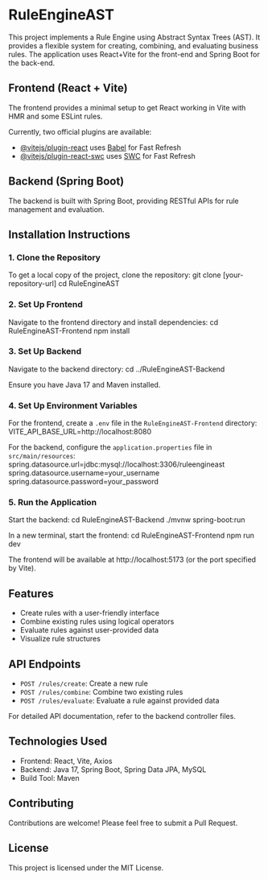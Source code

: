 # RuleEngineAST

This project implements a Rule Engine using Abstract Syntax Trees (AST). It provides a flexible system for creating, combining, and evaluating business rules. The application uses React+Vite for the front-end and Spring Boot for the back-end.

## Frontend (React + Vite)

The frontend provides a minimal setup to get React working in Vite with HMR and some ESLint rules.

Currently, two official plugins are available:

- [@vitejs/plugin-react](https://github.com/vitejs/vite-plugin-react/blob/main/packages/plugin-react/README.md) uses [Babel](https://babeljs.io/) for Fast Refresh
- [@vitejs/plugin-react-swc](https://github.com/vitejs/vite-plugin-react-swc) uses [SWC](https://swc.rs/) for Fast Refresh

## Backend (Spring Boot)

The backend is built with Spring Boot, providing RESTful APIs for rule management and evaluation.

## Installation Instructions

### 1. Clone the Repository

To get a local copy of the project, clone the repository:
git clone [your-repository-url] cd RuleEngineAST

### 2. Set Up Frontend

Navigate to the frontend directory and install dependencies:
cd RuleEngineAST-Frontend 
npm install

### 3. Set Up Backend

Navigate to the backend directory:
cd ../RuleEngineAST-Backend

Ensure you have Java 17 and Maven installed.

### 4. Set Up Environment Variables

For the frontend, create a `.env` file in the `RuleEngineAST-Frontend` directory:
VITE_API_BASE_URL=http://localhost:8080

For the backend, configure the `application.properties` file in `src/main/resources`:
spring.datasource.url=jdbc:mysql://localhost:3306/ruleengineast spring.datasource.username=your_username spring.datasource.password=your_password

### 5. Run the Application

Start the backend:
cd RuleEngineAST-Backend 
./mvnw spring-boot:run

In a new terminal, start the frontend:
cd RuleEngineAST-Frontend 
npm run dev

The frontend will be available at http://localhost:5173 (or the port specified by Vite).

## Features

- Create rules with a user-friendly interface
- Combine existing rules using logical operators
- Evaluate rules against user-provided data
- Visualize rule structures

## API Endpoints

- `POST /rules/create`: Create a new rule
- `POST /rules/combine`: Combine two existing rules
- `POST /rules/evaluate`: Evaluate a rule against provided data

For detailed API documentation, refer to the backend controller files.

## Technologies Used

- Frontend: React, Vite, Axios
- Backend: Java 17, Spring Boot, Spring Data JPA, MySQL
- Build Tool: Maven

## Contributing

Contributions are welcome! Please feel free to submit a Pull Request.

## License

This project is licensed under the MIT License.
